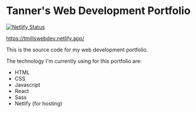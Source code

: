 # Tanner's Web Development Portfolio
[![Netlify Status](https://api.netlify.com/api/v1/badges/a2c6c60b-f79a-4ef9-bc07-6f5cbd427463/deploy-status)](https://app.netlify.com/sites/tmillswebdev/deploys)

https://tmillswebdev.netlify.app/

This is the source code for my web development portfolio.

The technology I'm currently using for this portfolio are:
- HTML
- CSS
- Javascript
- React
- Sass
- Netlify (for hosting)
